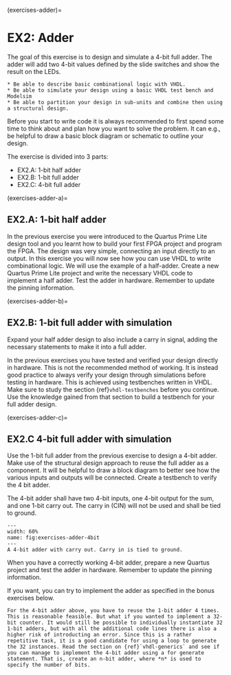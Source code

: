 (exercises-adder)=
# EX2: Adder

The goal of this exercise is to design and simulate a 4-bit full adder. The adder will add two 4-bit values defined by the slide switches and show the result on the LEDs. 
```{admonition} The learning outcome of this exercise is to:
* Be able to describe basic combinational logic with VHDL.
* Be able to simulate your design using a basic VHDL test bench and Modelsim
* Be able to partition your design in sub-units and combine then using a structural design.
```

Before you start to write code it is always recommended to first spend some time to think about and plan how you want to solve the problem. It can e.g., be helpful to draw a basic block diagram or schematic to outline your design. 

The exercise is divided into 3 parts:
- EX2.A: 1-bit half adder
- EX2.B: 1-bit full adder
- EX2.C: 4-bit full adder

(exercises-adder-a)=
## EX2.A: 1-bit half adder

In the previous exercise you were introduced to the Quartus Prime Lite design tool and you learnt how to build your first FPGA project and program the FPGA. The design was very simple, connecting an input directly to an output. In this exercise you will now see how you can use VHDL to write combinational logic. We will use the example of a half-adder. Create a new Quartus Prime Lite project and write the necessary VHDL code to implement a half adder. Test the adder in hardware. Remember to update the pinning information. 

(exercises-adder-b)=
## EX2.B: 1-bit full adder with simulation

Expand your half adder design to also include a carry in signal, adding the necessary statements to make it into a full adder.

In the previous exercises you have tested and verified your design directly in hardware. This is not the recommended method of working. It is instead good practice to always verify your design through simulations before testing in hardware. This is achieved using testbenches written in VHDL. Make sure to study the section {ref}`vhdl-testbenches` before you continue. Use the knowledge gained from that section to build a testbench for your full adder design. 


(exercises-adder-c)=
## EX2.C 4-bit full adder with simulation
Use the 1-bit full adder from the previous exercise to design a 4-bit adder. Make use of the structural design approach to reuse the full adder as a component. It will be helpful to draw a block diagram to better see how the various inputs and outputs will be connected. Create a testbench to verify the 4 bit adder. 

The 4-bit adder shall have two 4-bit inputs, one 4-bit output for the sum, and one 1-bit carry out. The carry in (CIN) will not be used and shall be tied to ground. 

```{figure} ../images/exercises_adder_4bit.png
---
width: 60%
name: fig:exercises-adder-4bit
---
A 4-bit adder with carry out. Carry in is tied to ground. 
```

When you have a correctly working 4-bit adder, prepare a new Quartus project and test the adder in hardware. Remember to update the pinning information.

If you want, you can try to implement the adder as specified in the bonus exercises below.

```{admonition} Bonus exercise
For the 4-bit adder above, you have to reuse the 1-bit adder 4 times. This is reasonable feasible. But what if you wanted to implement a 32-bit counter. It would still be possible to individually instantiate 32 1-bit adders, but with all the additional code lines there is also a higher risk of introducting an error. Since this is a rather repetitive task, it is a good candidate for using a loop to generate the 32 instances. Read the section on {ref}`vhdl-generics` and see if you can manage to implement the 4-bit adder using a for generate statement. That is, create an n-bit adder, where *n* is used to specify the number of bits.
```
